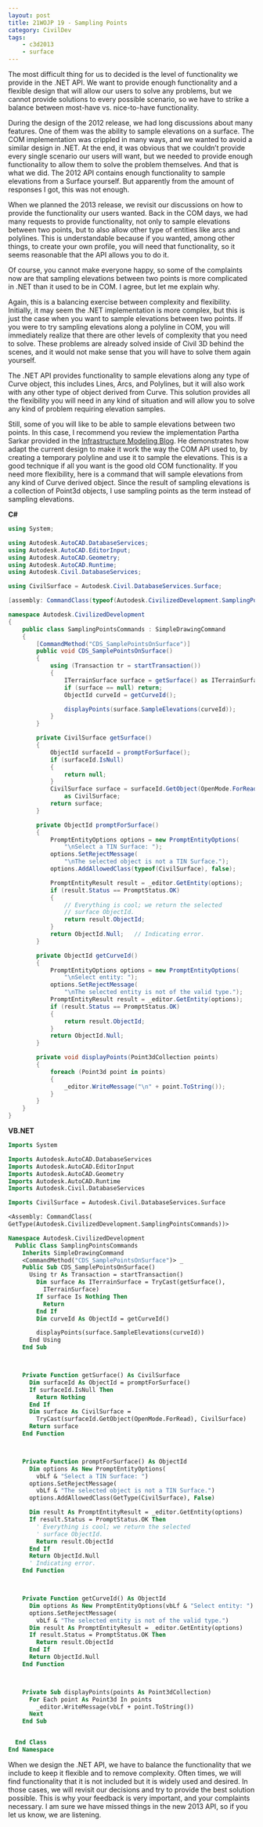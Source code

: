 ```yaml
---
layout: post
title: 21WOJP 19 - Sampling Points
category: CivilDev
tags:
    - c3d2013
    - surface
---
```


The most difficult thing for us to decided is the level of functionality we 
provide in the .NET API. We want to provide enough functionality and a flexible 
design that will allow our users to solve any problems, but we cannot provide 
solutions to every possible scenario, so we have to strike a balance between 
most-have vs. nice-to-have functionality.

During the design of the 2012 release, we had long discussions about many 
features. One of them was the ability to sample elevations on a surface. The COM 
implementation was crippled in many ways, and we wanted to avoid a similar 
design in .NET. At the end, it was obvious that we couldn’t provide every single 
scenario our users will want, but we needed to provide enough functionality to 
allow them to solve the problem themselves. And that is what we did. The 2012 
API contains enough functionality to sample elevations from a Surface yourself. 
But apparently from the amount of responses I got, this was not enough.

When we planned the 2013 release, we revisit our discussions on how to provide
the functionality our users wanted. Back in the COM days, we had many requests 
to provide functionality, not only to sample elevations between two points, but 
to also allow other type of entities like arcs and polylines. This is 
understandable because if you wanted, among other things, to create your own 
profile, you will need that functionality, so it seems reasonable that the API 
allows you to do it.

Of course, you cannot make everyone happy, so some of the complaints now are 
that sampling elevations between two points is more complicated in .NET than it 
used to be in COM. I agree, but let me explain why.

Again, this is a balancing exercise between complexity and flexibility. 
Initially, it may seem the .NET implementation is more complex, but this is just 
the case when you want to sample elevations between two points. If you were to 
try sampling elevations along a polyline in COM, you will immediately realize 
that there are other levels of complexity that you need to solve. These problems 
are already solved inside of Civil 3D behind the scenes, and it would not make 
sense that you will have to solve them again yourself.

The .NET API provides functionality to sample elevations along any type of 
Curve object, this includes Lines, Arcs, and Polylines, but it will also work 
with any other type of object derived from Curve. This solution provides all the 
flexibility you will need in any kind of situation and will allow you to solve
any kind of problem requiring elevation samples. 

Still, some of you will like to be able to sample elevations between two points. 
In this case, I recommend you review the implementation Partha Sarkar provided 
in the 
[Infrastructure Modeling Blog](http://adndevblog.typepad.com/infrastructure/2012/04/want-to-use-only-startpoint-and-endpoint-as-input-to-net-api-sampleelevations.html). 
He demonstrates how adapt the current 
design to make it work the way the COM API used to, by creating a temporary 
polyline and use it to sample the elevations. This is a good technique if all 
you want is the good old COM functionality. If you need more flexibility, here 
is a command that will sample elevations from any kind of Curve derived object. 
Since the result of sampling elevations is a collection of Point3d objects, I 
use sampling points as the term instead of sampling elevations.

**C#**

```csharp
using System;

using Autodesk.AutoCAD.DatabaseServices;
using Autodesk.AutoCAD.EditorInput;
using Autodesk.AutoCAD.Geometry;
using Autodesk.AutoCAD.Runtime;
using Autodesk.Civil.DatabaseServices;

using CivilSurface = Autodesk.Civil.DatabaseServices.Surface;

[assembly: CommandClass(typeof(Autodesk.CivilizedDevelopment.SamplingPointsCommands))]

namespace Autodesk.CivilizedDevelopment
{
    public class SamplingPointsCommands : SimpleDrawingCommand
    {
        [CommandMethod("CDS_SamplePointsOnSurface")]
        public void CDS_SamplePointsOnSurface()
        {
            using (Transaction tr = startTransaction())
            {
                ITerrainSurface surface = getSurface() as ITerrainSurface;
                if (surface == null) return;
                ObjectId curveId = getCurveId();

                displayPoints(surface.SampleElevations(curveId));
            }
        }

        private CivilSurface getSurface()
        {
            ObjectId surfaceId = promptForSurface();
            if (surfaceId.IsNull)
            {
                return null;
            }
            CivilSurface surface = surfaceId.GetObject(OpenMode.ForRead)
                as CivilSurface;
            return surface;
        }

        private ObjectId promptForSurface()
        {
            PromptEntityOptions options = new PromptEntityOptions(
                "\nSelect a TIN Surface: ");
            options.SetRejectMessage(
                "\nThe selected object is not a TIN Surface.");
            options.AddAllowedClass(typeof(CivilSurface), false);

            PromptEntityResult result = _editor.GetEntity(options);
            if (result.Status == PromptStatus.OK)
            {
                // Everything is cool; we return the selected
                // surface ObjectId.
                return result.ObjectId;
            }
            return ObjectId.Null;   // Indicating error.
        }

        private ObjectId getCurveId()
        {
            PromptEntityOptions options = new PromptEntityOptions(
                "\nSelect entity: ");
            options.SetRejectMessage(
                "\nThe selected entity is not of the valid type.");
            PromptEntityResult result = _editor.GetEntity(options);
            if (result.Status == PromptStatus.OK)
            {
                return result.ObjectId;
            }
            return ObjectId.Null;
        }

        private void displayPoints(Point3dCollection points)
        {
            foreach (Point3d point in points)
            {
                _editor.WriteMessage("\n" + point.ToString());
            }
        }
    }
}
```

**VB.NET**

```vb
Imports System

Imports Autodesk.AutoCAD.DatabaseServices
Imports Autodesk.AutoCAD.EditorInput
Imports Autodesk.AutoCAD.Geometry
Imports Autodesk.AutoCAD.Runtime
Imports Autodesk.Civil.DatabaseServices

Imports CivilSurface = Autodesk.Civil.DatabaseServices.Surface

<Assembly: CommandClass(
GetType(Autodesk.CivilizedDevelopment.SamplingPointsCommands))> 

Namespace Autodesk.CivilizedDevelopment
  Public Class SamplingPointsCommands
    Inherits SimpleDrawingCommand
    <CommandMethod("CDS_SamplePointsOnSurface")> _
    Public Sub CDS_SamplePointsOnSurface()
      Using tr As Transaction = startTransaction()
        Dim surface As ITerrainSurface = TryCast(getSurface(), 
          ITerrainSurface)
        If surface Is Nothing Then
          Return
        End If
        Dim curveId As ObjectId = getCurveId()

        displayPoints(surface.SampleElevations(curveId))
      End Using
    End Sub



    Private Function getSurface() As CivilSurface
      Dim surfaceId As ObjectId = promptForSurface()
      If surfaceId.IsNull Then
        Return Nothing
      End If
      Dim surface As CivilSurface =
        TryCast(surfaceId.GetObject(OpenMode.ForRead), CivilSurface)
      Return surface
    End Function



    Private Function promptForSurface() As ObjectId
      Dim options As New PromptEntityOptions(
        vbLf & "Select a TIN Surface: ")
      options.SetRejectMessage(
        vbLf & "The selected object is not a TIN Surface.")
      options.AddAllowedClass(GetType(CivilSurface), False)

      Dim result As PromptEntityResult = _editor.GetEntity(options)
      If result.Status = PromptStatus.OK Then
        ' Everything is cool; we return the selected
        ' surface ObjectId.
        Return result.ObjectId
      End If
      Return ObjectId.Null
      ' Indicating error.
    End Function



    Private Function getCurveId() As ObjectId
      Dim options As New PromptEntityOptions(vbLf & "Select entity: ")
      options.SetRejectMessage(
        vbLf & "The selected entity is not of the valid type.")
      Dim result As PromptEntityResult = _editor.GetEntity(options)
      If result.Status = PromptStatus.OK Then
        Return result.ObjectId
      End If
      Return ObjectId.Null
    End Function



    Private Sub displayPoints(points As Point3dCollection)
      For Each point As Point3d In points
        _editor.WriteMessage(vbLf + point.ToString())
      Next
    End Sub


  End Class
End Namespace
```

When we design the .NET API, we have to balance the functionality that we 
include to keep it flexible and to remove complexity. Often times, we will find 
functionality that it is not included but it is widely used and desired. In 
those cases, we will revisit our decisions and try to provide the best solution 
possible. This is why your feedback is very important, and your complaints 
necessary. I am sure we have missed things in the new 2013 API, so if you let us 
know, we are listening.
